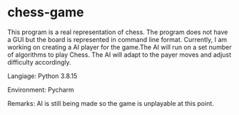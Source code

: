 # chess-game

This program is a real representation of chess. The program does not have a GUI but the board is represented in command line format. Currently, I am working on creating a AI player for the game.The AI will run on a set number of algorithms to play Chess. The AI will adapt to the payer moves and adjust difficulty accordingly.

Langiage: Python 3.8.15

Environment: Pycharm

Remarks: AI is still being made so the game is unplayable at this point.
